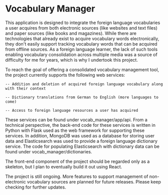 # Vocabulary Manager

This application is designed to integrate the foreign language vocabularies a user acquires from both electronic sources (like websites and text files) and paper sources (like books and magazines). While there are technologies that already exist to acquire vocabulary words electronically, they don't easily support tracking vocabulary words that can be acquired from offline sources. As a foreign language learner, the lack of such tools enabling vocabulary consolidation across multiple media was a source of difficulty for me for years, which is why I undertook this project.

To reach the goal of offering a consolidated vocabulary management tool, the project currently supports the following web services:

    -- Addition and deletion of acquired foreign language vocabulary along with their context

    -- Dictionary translations from German to English (more languages to come)
    
    -- Access to foreign language resources a user has acquired

These services can be found under vocab_manager/app/api. From a technical perspective, the back-end code for these services is written in Python with Flask used as the web framework for supporting these services. In addition, MongoDB was used as a database for storing user data
and Elasticsearch was used to provide a foreign language dictionary service. The code for populating Elasticsearch with dictionary data can be found under vocab_manager/dictionaries.

The front-end component of the project should be regarded only as a skeleton, but I plan to eventually build it out using React.

The project is still ongoing. More features to support management of non-electronic vocabulary sources are planned for future releases. Please keep checking for further updates.
